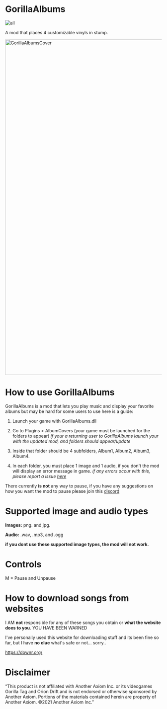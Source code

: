 # GorillaAlbums

![all](https://img.shields.io/github/downloads/elligurt/GorillaAlbums/total)

A mod that places 4 customizable vinyls in stump.

<img width="1920" height="1080" alt="GorillaAlbumsCover" src="https://github.com/user-attachments/assets/fab19fdc-6727-47a7-82d9-2f3faeaef1f8" />


# How to use GorillaAlbums

GorillaAlbums is a mod that lets you play music and display your favorite albums but may be hard for some users to use here is a guide: 

1. Launch your game with GorillaAlbums.dll

2. Go to Plugins > AlbumCovers (your game must be launched for the folders to appear)
*if your a returning user to GorillaAlbums launch your with the updated mod, and folders should appear/update*

3. Inside that folder should be 4 subfolders, Album1, Album2, Album3, Album4. 
 
4. In each folder, you must place 1 image and 1 audio, if you don't the mod will display an error message in game.
*if any errors occur with this, please report a issue [here](https://github.com/elligurt/GorillaAlbums/issues)*

There currently **is not** any way to pause, if you have any suggestions on how you want the mod to pause please join this [discord](https://discord.gg/ckqJzzUuNc)

# Supported image and audio types

**Images:** png. and jpg.

**Audio:** .wav, .mp3, and .ogg

**if you dont use these supported image types, the mod will not work.**

# Controls
M = Pause and Unpause


# How to download songs from websites

I AM **not** responsible for any of these songs you obtain or **what the website does to you**. YOU HAVE BEEN WARNED

I've personally used this website for downloading stuff and its been fine so far, but I have **no clue** what's safe or not... sorry..

https://downr.org/



# Disclaimer
“This product is not affiliated with Another Axiom Inc. or its videogames Gorilla Tag and Orion Drift and is not endorsed or otherwise sponsored by Another Axiom. Portions of the materials contained herein are property of Another Axiom. ©2021 Another Axiom Inc.”





